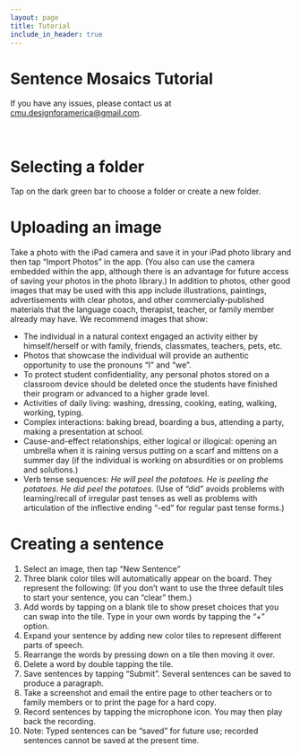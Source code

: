 ```yaml
---
layout: page
title: Tutorial
include_in_header: true
---
```


# Sentence Mosaics Tutorial
If you have any issues, please contact us at <a href="mailto: cmu.designforamerica@gmail.com">cmu.designforamerica@gmail.com</a>.

<br>

# **Selecting a folder**
Tap on the dark green bar to choose a folder or create a new folder.

# **Uploading an image**

Take a photo with the iPad camera and save it in your iPad photo library and then tap “Import Photos” in the app.  (You also can use the camera embedded within the app, although there is an advantage for future access of saving your photos in the photo library.)  In addition to photos, other good images that may be used with this app include illustrations, paintings, advertisements with clear photos, and other commercially-published materials that the language coach, therapist, teacher, or family member already may have. 
We recommend images that show:
<ul>
    <li>The individual in a natural context engaged an activity either by himself/herself or with family, friends, classmates, teachers, pets, etc. </li>
<li>Photos that showcase the individual will provide   an authentic opportunity to use the pronouns “I” and “we”.</li>
<li>To protect student confidentiality, any personal photos stored on a classroom device should be deleted once the students have finished their program or advanced to a higher grade level.</li>
<li>Activities of daily living: washing, dressing, cooking, eating, walking, working, typing.</li>
<li>Complex interactions: baking bread, boarding a bus, attending a party, making a presentation at school.</li> 
<li>Cause-and-effect relationships, either logical or illogical: opening an umbrella when it is raining versus putting on a scarf and mittens on a summer day (if the individual is working on absurdities or on problems and solutions.) </li>
<li>Verb tense sequences: <em>He will peel the potatoes. He is peeling the potatoes. He did peel the potatoes.</em> (Use of “did” avoids problems with learning/recall of irregular past tenses as well as problems with articulation of the inflective ending  “-ed” for regular past tense forms.)</li>
</ul>

# **Creating a sentence**
<ol>
    <li>Select an image, then tap “New Sentence”</li>
    <li>Three blank color tiles will automatically appear on the board. They represent the following:
        (If you don’t want to use the three default tiles to start your sentence, you can “clear” them.) </li>
    <li>Add words by tapping on a blank tile to show preset choices that you can swap into the tile. Type in your own words by tapping the “+” option.</li>
    <li>Expand your sentence by adding new color tiles to represent different parts of speech.</li>
    <li>Rearrange the words by pressing down on a tile then moving it over.</li>
    <li>Delete a word by double tapping the tile.</li>
    <li>Save sentences by tapping “Submit”. Several sentences can be saved to produce a paragraph.</li>
    <li>Take a screenshot and email the entire page to other teachers or to family members or to print the page for a hard copy.</li>
    <li>Record sentences by tapping the microphone icon. You may then play back the recording.</li>
    <li>Note: Typed sentences can be “saved” for future use; recorded sentences cannot be saved at the present time.</li>
</ol>
